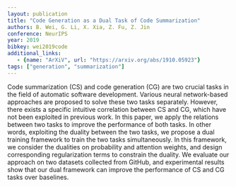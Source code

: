 ```yaml
---
layout: publication
title: "Code Generation as a Dual Task of Code Summarization"
authors: B. Wei, G. Li, X. Xia, Z. Fu, Z. Jin
conference: NeurIPS
year: 2019
bibkey: wei2019code
additional_links:
   - {name: "ArXiV", url: "https://arxiv.org/abs/1910.05923"}
tags: ["generation", "summarization"]
---
```

Code summarization (CS) and code generation (CG) are two crucial tasks in the field of automatic software development. Various neural network-based approaches are proposed to solve these two tasks separately. However, there exists a specific intuitive correlation between CS and CG, which have not been exploited in previous work. In this paper, we apply the relations between two tasks to improve the performance of both tasks. In other words, exploiting the duality between the two tasks, we propose a dual training framework to train the two tasks simultaneously. In this framework, we consider the dualities on probability and attention weights, and design corresponding regularization terms to constrain the duality. We evaluate our approach on two datasets collected from GitHub, and experimental results show that our dual framework can improve the performance of CS and CG tasks over baselines. 

